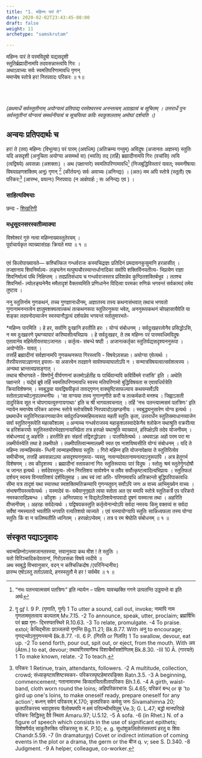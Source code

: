 ```yaml
---
title: "1. महिम्नः पारं ते"
date: 2020-02-02T23:43:45-08:00
draft: false
weight: 11
archetype: "samskrutam"

---
```







महिम्नः पारं ते परमविदुषो यद्यसदृशी <br/>
स्तुतिर्ब्रह्मादीनामपि तदवसन्नास्त्वयि गिरः । <br/>
अथाऽवाच्यः सर्वः स्वमतिपरिणामावधि गृणन् <br/>
ममाप्येष स्तोत्रे हर! निरपवादः परिकरः ॥ १॥ <br/><br/>

<br/><br/>
*(प्रथमार्धे सर्वस्तुतीनाम् अयोग्यत्वं प्रतिपाद्य परमेश्वरस्य अनन्तत्वम् अग्राह्यत्वं च सूचितम् । उत्तरार्धे पुनः सर्वस्तुतीनां योग्यत्वं समर्थनीयत्वं च सूचयित्वा कविः स्वकुशलताम् अमोघां दर्शयति ।)*
## अन्वयः प्रतिपदार्थः च

हर! ते (तव) महिम्नः (विभूत्याः) परं पारम् (अवधिम्) (अतिक्रम्य गन्तुम्) अविदुषः (अजानतः अज्ञस्य) स्तुतिः यदि असदृशी (अनुचिता अयोग्या असमर्था वा) (भवति) तद् (तर्हि) ब्रह्मादीनामपि गिरः (वचांसि) त्वयि (त्वद्विषये) अवसन्नाः (अशक्ताः) । अथ (पक्षान्तरे)  स्वमतिपरिणामावधि[^1] (निजबुद्धिविस्तारं यावत्; स्वमनीषायाः विषयग्रहणशक्तिम् अनु) गृणन् [^2] (कीर्तयन्) सर्वः अवाच्यः (अनिन्द्यः) । (अतः)  मम अपि स्तोत्रे (स्तुतौ) एषः परिकरः[^3] (आरम्भः, प्रयत्नः) निरपवादः (न आक्षेपार्हः ; सः अनिन्द्यः एव ) ।






[^1]: “नभः पतन्त्यात्मसमं पतत्रिणः” इति न्यायेन  – पक्षिणः यावच्छक्ति गगने उत्पतन्ति उड्डयन्ते वा इति अर्थः
[^2]:  गॄ gr̥̄ I. 9 P. (गृणाति, गूर्ण) 1 To utter a sound, call out, invoke; नामापि नाम गृणताममृतत्वाय कल्पताम् Mv.7.15. -2 To announce, speak, utter, proclaim; ब्रह्मर्षिभिः परं ब्रह्म गृण- द्भिरुपतस्थिरे R.10.63. -3 To relate, promulgate. -4 To praise. extol; केचिद्भीताः प्राञ्जलयो गृणन्ति Bg.11.21; Bk.8.77. With अनु to encourage; गृणद्भ्योऽनुगृणन्त्यन्ये Bk.8.77. -II. 6 P. (गिरति or गिलति) 1 To swallow, devour, eat up. -2 To send forth, pour out, spit out, or eject, from the mouth. With अव (Ātm.) to eat, devour; तथावगिरमाणैश्च पिशाचैर्मांसशोणितम् Bk.8.30. -III 10 Ā. (गारयते) 1 To make known, relate. -2 To teach.
[^3]:  परिकरः 1 Retinue, train, attendants, followers. -2 A multitude, collection, crowd; संध्याकृष्टावशिष्टस्वकर- परिकरस्पृष्टहेमारपङ्क्तिः Ratn.3.5. -3 A beginning, commencement; गतानामारम्भः किसलयितलीलापरिकरः Bh.1.6. -4 A girth, waist-band, cloth worn round the loins; अहिपरिकरभाजः Śi.4.65; परिकरं बन्ध् or कृ 'to gird up one's loins, to make oneself ready, prepare oneself for any action'; बध्नन् सवेगं परिकरम् K.170; कृतपरिकरः कर्मसु जनः Śivamahimna 20; कृतपरिकरस्य भवादृशस्य त्रैलोक्यमपि न क्षमं परिपन्थीभवितुम् Ve.3; G. L.47; बद्धो मानपरिग्रहे परिकरः सिद्धिस्तु दैवे स्थिता Amaru.97; U.5.12. -5 A sofa. -6 (in Rhet.) N. of a figure of speech which consists in the use of significant epithets; विशेषणैर्यत् साकूतैरुक्तिः परिकरस्तु सः K. P.10; e. g. सुधांशुकलितोत्तंसस्तापं हरतु वः शिवः Chandr.5.59. -7 (In dramaturgy) Covet or indirect intimation of coming events in the plot or a drama, the germ or the बीज q. v; see S. D.340. -8 Judgment. -9 A helper, colleague, co-worker.

### साहित्यविषयाः 

छन्दः - [शिखरिणी](/sahitya-shaastra-parichaya/chandas-prakarana/08_shikharini/) 


### मधुसूदनसरस्वतीव्याक्या 

विश्वेश्वरं गुरुं नत्वा महिम्नाख्यस्तुतेरयम् । <br/>
पूर्वाचार्यकृत व्याख्यासंग्रहः क्रियते मया ॥ १ ॥ <br/><br/>


एवं किलोपाख्यायते— कश्चित्किल गन्धर्वराजः कस्यचिद्राज्ञः प्रतिदिनं प्रमदावनकुसुमानि हरन्नासीत् । तज्ज्ञानाय शिवनिर्माल्य- लङ्घनेन मत्पुष्पचौरस्यान्तर्धानादिका सर्वापि शक्तिर्विनयतीत्य- भिप्रायेण राज्ञा शिवनिर्माल्यं पथि निक्षिप्तम् । तदप्रतिसंधाय च गन्धर्वराजस्तत्र प्रविशन्नेव कुण्ठितशक्तिर्बभूव । ततश्च शिवनिर्मा- ल्योलङ्घनेनैव ममैतादृशं वैक्लव्यमिति प्रणिधानेन विदित्वा परमका रुणिकं भगवन्तं सर्वकामदं तमेव तुष्टाव ।

ननु स्तुतिर्नाम गुणकथनं, तच्च गुणज्ञानाधीनम्, अज्ञातस्य तस्य कथनासंभवात् तथाच भगवतो गुणानामनन्तत्वेन ज्ञातुमशक्यत्वात्कथं तत्कथनरूपा स्तुतिरनुरूपा भवेत्, अननुरूपकथनं चोपहासायैवेति या शङ्का तदपनोदव्याजेन स्वस्यानौद्धत्यं दर्शयन्नेव भगवन्तं स्तोतुमारभते-<br/>

*महिम्नः पारमिति । हे हर, सर्वाणि दुःखानि हरतीति हरः । योग्यं संबोधनम् । सर्वदुःखहरत्वेनैव प्रसिद्धोऽसि, न मम दुःखहरणे पृथग्व्यापारं करिष्यसीत्यभिप्रायः । हे सर्वदुःखहर, ते तब महिम्नः परं पारमवधिमविदुषः एतावानेव महिमेतीयत्तयाऽजानतः । कर्तृत्व- संबन्धे षष्ठी । अजानत्कर्तृका स्तुतिर्यद्यसदृश्यननुरूपा । अयोग्येति- यावत् । <br/>तत्तर्हि ब्रह्मादीनां सर्वज्ञानामपि गुणकथनरूपा गिरस्त्वयि - विषयेऽवसन्नाः। अयोग्या एवेत्यर्थः । तैरपीयत्तयाऽज्ञानात् इयत्ता- या असत्त्वेन तदज्ञाने सार्वश्यव्याघातोऽपि न । सन्मात्रविषयत्वात्सर्वशत्वस्य । अन्यथा भ्रान्तत्वप्रसङ्गात् । <br/>
तथाच श्रीभागवते - विष्णोर्नु वीर्यगणनां कतमोऽर्हतीह यः पार्थिवान्यपि कविर्विममे रजांसि' इति । अथेति पक्षान्तरे । यद्येवं ब्रूषे तर्हि स्वमतिपरिणामावधि स्वस्य मतिपरिणामो बुद्धिविषयता स एवावधिर्यत्रेति क्रियाविशेषणम् । स्वबुद्ध्या यावद्विषयीकृतं तावद्गृणन् वाक्सृष्टिसाफल्याय कथयम्सर्वेऽपि स्तोताऽवाच्योऽनुपालम्भनीयः । 'सा वाग्यया तस्य गुणान्गृणीते करौ च तत्कर्मकरो मनश्च । जिह्वाऽसती दादुरिकेव सूत न चोपगायत्युरुगायगाथाः' इति च श्री भागवतवचनात् । तर्हि 'नभः पतन्त्यात्मसमं पतत्रिणः' इति न्यायेन ममाप्येष परिकर आरम्भः स्तोत्रे स्तोत्रविषये निरपवादोऽखण्डनीयः । स्वबुद्ध्यनुसारेण योग्य इत्यर्थः । प्रथमार्धेन स्तुतिनिराकरणव्याजेन सर्वदुरधिगममहिमत्वरूपा महती स्तुतिः कृता, उत्तरार्धेन स्तुतिसमाधानव्याजेन सर्वा स्तुतिरनुरूपेति महत्कौशलम् ॥ अन्यच्च गन्धर्वराजस्य महाकुशलस्वादेकेनैव श्लोकेन यथाश्रुति वक्ररीत्या च हरिशंकरयोः स्तुतिस्तयोरभेदज्ञानायाभिप्रेता तत्र हरपक्षे यथाश्रुति व्याख्यातं, हरिपक्षेऽपि तदेव योजनीयम् । संबोधनपदं तु अहरेति । हरतीति हरः संहर्ता तद्विरुद्धोऽहरः । पालयितेत्यर्थः । अथवाऽहः अहो परम परा मा लक्ष्मीर्यस्येति तथा हे लक्ष्मीपते । लक्ष्मीपतित्वान्ममालक्ष्मी स्वत एव नाशयिष्यसीति योग्यं संबोधनम् । यदि ते महिम्नः त्वन्महिमसंव- न्धिनी त्वन्माहमविषया स्तुतिः । गिरो महिम्न इति योजनापेक्षया ते स्तुतिरित्येव समीचीनम्, तत्तर्हि अवसन्नाऽल्पा असदृश्यननुरूपा- प्यस्तु, नत्वन्यदेवतानामनल्पाऽनुरूपापि । अत्र हेतुगर्भ विशेषणम् । तव कीदृशस्य । ब्रह्मादीनां स्तावकानां गिरः स्तुतिरूपायाः पारं विदुषः । स्तोतुः श्रमं स्तुतेर्गुणदोषौ च जानत इत्यर्थः । सर्वदेवस्तुत्य- त्वेन निरतिशय सार्वश्येन च तवैव सर्वोत्कृष्टत्वादित्यभिप्रायः । स्तुतिफलं दर्शयन् स्वस्य विनयातिशयं दर्शयितुमाह । अथ स्वं त्वां अति- परिणामावधि अतिक्रान्तो बुद्धिपरिपाकावधिः सीमा यत्र तादृशं यथा स्यात्तथा स्वशक्तिमतिक्रम्यापि गृणन्स्तुवन् सर्वोऽपि जनः अ वाच्य आभिमुख्येन वाच्यः । संभाषणीयस्त्वयेत्यर्थः । यस्मादेवं स- वथैवानुगृह्यते त्वया स्तोता अत एव ममापि स्तोत्रे स्तुतिकर्त्रे एप परिकरो नमस्कारादिप्रबन्धः । कीदृशः । अनिरपवादः न विद्यतेऽतिशयेनापवादो दूषणं यस्मात्स तथा । अहरिति वीप्सनीयम् । अहरहः सर्वदेत्यर्थः । यद्विषयकस्तुति कर्तृत्वेनान्योऽपि सर्वदा नमस्यः किमु वक्तव्यं स सर्वदा सर्वेषां नमस्यतरो भवतीति भगवति रत्यतिशयो व्यज्यते । एवं यस्यायोग्यापि स्तुतिः सान्निध्यफला तस्य योग्या स्तुतिः किं वा न फलिष्यतीति ध्वनितम् । हरपक्षेऽप्येवम् । तत्र प रम श्रेष्ठेति संबोधनम् ॥ १ ॥

## संस्कृत पद्याऽनुवादः

भवन्महिम्नोऽन्तमजानतस्स्या, त्तवानुरूपा कथ मीश ! ते स्तुतिः । <br/>
यतो विरिञ्चादिकदेवतानां, गिरोऽवसन्ना विषये त्वदीये ॥ <br/>
अथ स्वबुद्धे विभवानुसार, वदन् न कश्चित्किदोष /(परिनिन्दनीयः) <br/>
प्रारम्भ एषोऽस्तु ततोऽपवादे, हनस्स्तुतौ मे हर ! सर्वथैव ॥ १ ॥<br/>
